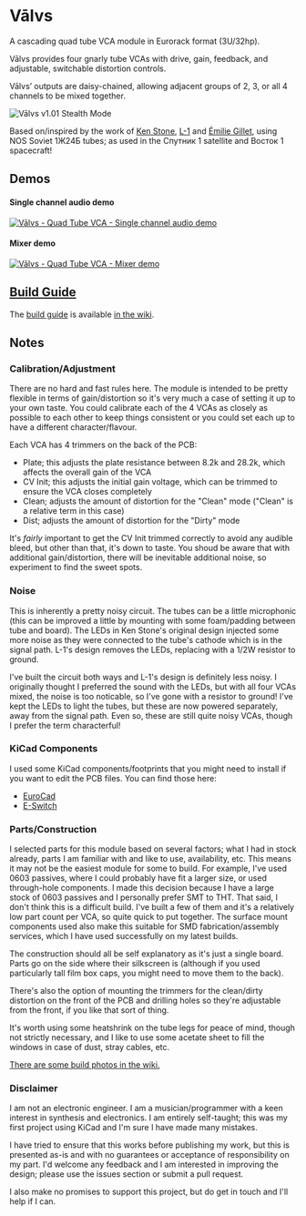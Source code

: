 # Vālvs
A cascading quad tube VCA module in Eurorack format (3U/32hp).

Vālvs provides four gnarly tube VCAs with drive, gain, feedback, and adjustable, switchable distortion controls.

Vālvs’ outputs are daisy-chained, allowing adjacent groups of 2, 3, or all 4 channels to be mixed together.

![Vālvs v1.01 Stealth Mode](/Images/Valvs101FrontDark.png)

Based on/inspired by the work of [Ken Stone](https://www.elby-designs.com/webtek/cgs/cgs65/cgs65_vca.html), [L-1](http://l-1.su/TubeVCA.html) and [Émilie Gillet](https://mutable-instruments.net/modules/veils/), using NOS Soviet 1Ж24Б tubes; as used in the Спутник 1 satellite and Восток 1 spacecraft!

## Demos
#### Single channel audio demo
[![Vālvs - Quad Tube VCA - Single channel audio demo](https://yt-embed.herokuapp.com/embed?v=XpYaYiyOpng)](https://www.youtube.com/watch?v=XpYaYiyOpng "Vālvs - Quad Tube VCA - Single channel audio demo")

#### Mixer demo
[![Vālvs - Quad Tube VCA - Mixer demo](https://yt-embed.herokuapp.com/embed?v=zRkru6GmQA4)](https://www.youtube.com/watch?v=zRkru6GmQA4 "Vālvs - Quad Tube VCA - Mixer demo")

## [Build Guide](https://github.com/ob1techno/valvs/wiki/Vālvs-v1.01---Build-Guide) 
The [build guide](https://github.com/ob1techno/valvs/wiki/Vālvs-v1.01---Build-Guide) is available [in the wiki](https://github.com/ob1techno/valvs/wiki/Vālvs-v1.01---Build-Guide).

## Notes

### Calibration/Adjustment
There are no hard and fast rules here. The module is intended to be pretty flexible in terms of gain/distortion so it's very much a case of setting it up to your own taste. You could calibrate each of the 4 VCAs as closely as possible to each other to keep things consistent or you could set each up to have a different character/flavour. 

Each VCA has 4 trimmers on the back of the PCB:

- Plate; this adjusts the plate resistance between 8.2k and 28.2k, which affects the overall gain of the VCA
- CV Init; this adjusts the initial gain voltage, which can be trimmed to ensure the VCA closes completely
- Clean; adjusts the amount of distortion for the "Clean" mode ("Clean" is a relative term in this case)
- Dist; adjusts the amount of distortion for the "Dirty" mode

It's _fairly_ important to get the CV Init trimmed correctly to avoid any audible bleed, but other than that, it's down to taste. You shoud be aware that with additional gain/distortion, there will be inevitable additional noise, so experiment to find the sweet spots.

### Noise
This is inherently a pretty noisy circuit. The tubes can be a little microphonic (this can be improved a little by mounting with some foam/padding between tube and board). The LEDs in Ken Stone's original design injected some more noise as they were connected to the tube's cathode which is in the signal path. L-1's design removes the LEDs, replacing with a 1/2W resistor to ground. 

I've built the circuit both ways and L-1's design is definitely less noisy. I originally thought I preferred the sound with the LEDs, but with all four VCAs mixed, the noise is too noticable, so I've gone with a resistor to ground! I've kept the LEDs to light the tubes, but these are now powered separately, away from the signal path. Even so, these are still quite noisy VCAs, though I prefer the term characterful!

### KiCad Components

I used some KiCad components/footprints that you might need to install if you want to edit the PCB files. You can find those here:
- [EuroCad](https://github.com/nebs/eurocad)
- [E-Switch](https://www.snapeda.com/parts/100SP1T1B4M2QE/E-Switch/view-part/)

### Parts/Construction
I selected parts for this module based on several factors; what I had in stock already, parts I am familiar with and like to use, availability, etc. This means it may not be the easiest module for some to build. For example, I've used 0603 passives, where I could probably have fit a larger size, or used through-hole components. I made this decision because I have a large stock of 0603 passives and I personally prefer SMT to THT. That said, I don't think this is a difficult build. I've built a few of them and it's a relatively low part count per VCA, so quite quick to put together. The surface mount components used also make this suitable for SMD fabrication/assembly services, which I have used successfully on my latest builds.

The construction should all be self explanatory as it's just a single board. Parts go on the side where their silkscreen is (although if you used particularly tall film box caps, you might need to move them to the back). 

There's also the option of mounting the trimmers for the clean/dirty distortion on the front of the PCB and drilling holes so they're adjustable from the front, if you like that sort of thing. 

It's worth using some heatshrink on the tube legs for peace of mind, though not strictly necessary, and I like to use some acetate sheet to fill the windows in case of dust, stray cables, etc.

[There are some build photos in the wiki.](https://github.com/ob1techno/valvs/wiki/Vālvs-v1.01---Build-Guide)

### Disclaimer
I am not an electronic engineer. I am a musician/programmer with a keen interest in synthesis and electronics. I am entirely self-taught; this was my first project using KiCad and I'm sure I have made many mistakes. 

I have tried to ensure that this works before publishing my work, but this is presented as-is and with no guarantees or acceptance of responsibility on my part. I'd welcome any feedback and I am interested in improving the design; please use the issues section or submit a pull request. 

I also make no promises to support this project, but do get in touch and I'll help if I can. 

